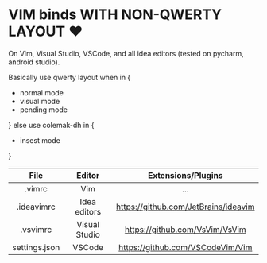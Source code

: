 # VIM binds WITH NON-QWERTY LAYOUT ❤

On Vim, Visual Studio, VSCode, and all idea editors (tested on pycharm, android studio).

Basically use qwerty layout when in {

* normal mode
* visual mode
* pending mode
  
} else use colemak-dh in {

* insest mode

}

| File | Editor | Extensions/Plugins |
| :---: | :---: | :---: |
| .vimrc | Vim | ... |
| .ideavimrc | Idea editors | <https://github.com/JetBrains/ideavim> |
| .vsvimrc | Visual Studio | <https://github.com/VsVim/VsVim> |
| settings.json | VSCode | <https://github.com/VSCodeVim/Vim> |
